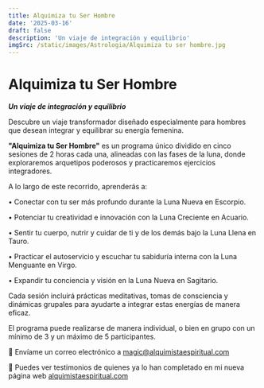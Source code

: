 ```yaml
---
title: Alquimiza tu Ser Hombre
date: '2025-03-16'
draft: false
description: 'Un viaje de integración y equilibrio'
imgSrc: /static/images/Astrologia/Alquimiza tu ser hombre.jpg
---
```


# Alquimiza tu Ser Hombre

**_Un viaje de integración y equilibrio_**

Descubre un viaje transformador diseñado especialmente para hombres que desean integrar y equilibrar su energía femenina.

**"Alquimiza tu Ser Hombre"** es un programa único dividido en cinco sesiones de 2 horas cada una, alineadas con las fases de la luna, donde exploraremos arquetipos poderosos y practicaremos ejercicios integradores.

A lo largo de este recorrido, aprenderás a:

• Conectar con tu ser más profundo durante la Luna Nueva en Escorpio.

• Potenciar tu creatividad e innovación con la Luna Creciente en Acuario.

• Sentir tu cuerpo, nutrir y cuidar de ti y de los demás bajo la Luna Llena
en Tauro.

• Practicar el autoservicio y escuchar tu sabiduría interna con la Luna
Menguante en Virgo.

• Expandir tu conciencia y visión en la Luna Nueva en Sagitario.

Cada sesión incluirá prácticas meditativas, tomas de consciencia y dinámicas grupales para ayudarte a integrar estas energías de manera eficaz.

El programa puede realizarse de manera individual, o bien en grupo con un mínimo de 3 y un máximo de 5 participantes.

🔗 Envíame un correo electrónico a magic@alquimistaespiritual.com

🔗 Puedes ver testimonios de quienes ya lo han completado en mi nueva página web [alquimistaespiritual.com](https://www.alquimistaespiritual.com/)

